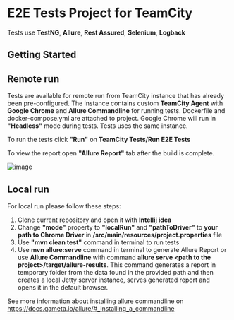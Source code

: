 # E2E Tests Project for TeamCity

Tests use **TestNG**, **Allure**, **Rest Assured**, **Selenium**, **Logback**

## Getting Started

## Remote run

Tests are available for remote run from TeamCity instance that has already been pre-configured. The instance contains custom **TeamCity Agent** with **Google Chrome** and **Allure Commandline** for running tests. Dockerfile and docker-compose.yml are attached to project. Google Chrome will run in **"Headless"** mode during tests. Tests uses the same instance.

To run the tests click **"Run"** on **TeamCity Tests/Run E2E Tests**

To view the report open **"Allure Report"** tab after the build is complete.

![image](https://user-images.githubusercontent.com/25251139/170830972-93ae6856-d3e7-42be-86b0-443996bf17ad.png)

## Local run

For local run please follow these steps:

1. Clone current repository and open it with **Intellij idea**
2. Change **"mode"** property to **"localRun"** and **"pathToDriver"** to **your path to Chrome Driver** in **/src/main/resources/project.properties** file
3. Use **"mvn clean test"** command in terminal to run tests
4. Use **mvn allure:serve** command in terminal to generate Allure Report or use **Allure Commandline** with command **allure serve \<path to the project\>/target/allure-results**. This command generates a report in temporary folder from the data found in the provided path and then creates a local Jetty server instance, serves generated report and opens it in the default browser. 

See more information about installing allure commandline on https://docs.qameta.io/allure/#_installing_a_commandline
